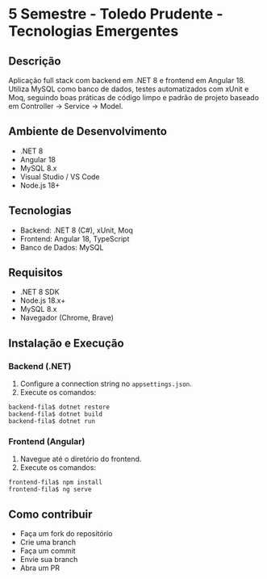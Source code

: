 # 5 Semestre - Toledo Prudente - Tecnologias Emergentes

## Descrição

Aplicação full stack com backend em .NET 8 e frontend em Angular 18. Utiliza MySQL como banco de dados, testes automatizados com xUnit e Moq, seguindo boas práticas de código limpo e padrão de projeto baseado em Controller → Service → Model.

## Ambiente de Desenvolvimento

- .NET 8  
- Angular 18  
- MySQL 8.x  
- Visual Studio / VS Code  
- Node.js 18+

## Tecnologias

- Backend: .NET 8 (C#), xUnit, Moq  
- Frontend: Angular 18, TypeScript  
- Banco de Dados: MySQL

## Requisitos

- .NET 8 SDK
- Node.js 18.x+
- MySQL 8.x
- Navegador (Chrome, Brave)

## Instalação e Execução

### Backend (.NET)

1. Configure a connection string no `appsettings.json`.
2. Execute os comandos:

```console
backend-fila$ dotnet restore
backend-fila$ dotnet build
backend-fila$ dotnet run
```

### Frontend (Angular)

1. Navegue até o diretório do frontend.
2. Execute os comandos:

```console
frontend-fila$ npm install
frontend-fila$ ng serve
```

## Como contribuir

- Faça um fork do repositório
- Crie uma branch
- Faça um commit
- Envie sua branch
- Abra um PR